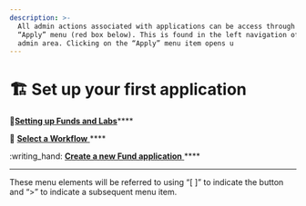 ```yaml
---
description: >-
  All admin actions associated with applications can be access through the
  “Apply” menu (red box below). This is found in the left navigation of the
  admin area. Clicking on the “Apply” menu item opens u
---
```


# 🏗 Set up your first application

:wrench:[**Setting up Funds and Labs**](broken-reference)****

:ocean: [**Select a Workflow** ](broken-reference)****

:writing\_hand: [**Create a new Fund application** ](broken-reference)****

****

These menu elements will be referred to using “\[ ]” to indicate the button and “>” to indicate a subsequent menu item.



